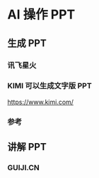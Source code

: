 # AI 操作 PPT

## 生成 PPT

### 讯飞星火

### KIMI 可以生成文字版 PPT

https://www.kimi.com/

### 参考

## 讲解 PPT

### GUIJI.CN

